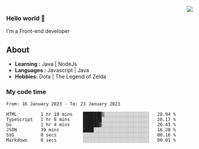 <img align='right' src="https://github-readme-stats.vercel.app/api?username=jumodada&show_icons=true&theme=vue">

### Hello world 👋

I'm a Front-end developer 
    
## About
-  **Learning :** Java | NodeJs
-  **Languages :** Javascript | Java
-  **Hobbies:** Dota | The Legend of Zelda

### My code time

<!--START_SECTION:waka-->

```text
From: 16 January 2023 - To: 23 January 2023

HTML         1 hr 10 mins    ███████▒░░░░░░░░░░░░░░░░░   28.94 %
TypeScript   1 hr 8 mins     ███████░░░░░░░░░░░░░░░░░░   28.17 %
Go           1 hr 4 mins     ██████▓░░░░░░░░░░░░░░░░░░   26.43 %
JSON         39 mins         ████░░░░░░░░░░░░░░░░░░░░░   16.28 %
SVG          0 secs          ░░░░░░░░░░░░░░░░░░░░░░░░░   00.16 %
Markdown     0 secs          ░░░░░░░░░░░░░░░░░░░░░░░░░   00.01 %
```

<!--END_SECTION:waka-->

